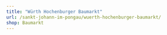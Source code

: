 ```yaml
---
title: "Würth Hochenburger Baumarkt"
url: /sankt-johann-im-pongau/wuerth-hochenburger-baumarkt/
shop: Baumarkt
---
```

